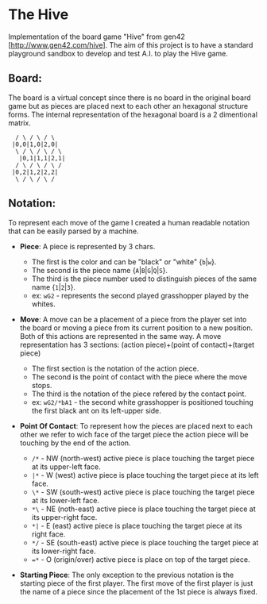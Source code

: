 The Hive
========

Implementation of the board game "Hive" from gen42 [http://www.gen42.com/hive].
The aim of this project is to have a standard playground sandbox to develop
and test A.I. to play the Hive game.

Board:
-----

The board is a virtual concept since there is no board in the original board
game but as pieces are placed next to each other an hexagonal structure forms.
The internal representation of the hexagonal board is a 2 dimentional matrix.

```
  / \ / \ / \
 |0,0|1,0|2,0|
  \ / \ / \ / \
   |0,1|1,1|2,1|
  / \ / \ / \ /
 |0,2|1,2|2,2|
  \ / \ / \ /
```

Notation:
--------

To represent each move of the game I created a human readable notation that
can be easily parsed by a machine.

 - __Piece__:
    A piece is represented by 3 chars.
    * The first is the color and can be "black" or "white" {`b`|`w`}.
    * The second is the piece name {`A`|`B`|`G`|`Q`|`S`}.
    * The third is the piece number used to distinguish pieces of the same
        name {`1`|`2`|`3`}.
    * ex: `wG2` - represents the second played grasshopper played by the
        whites.

 - __Move__:
    A move can be a placement of a piece from the player set into the board or
    moving a piece from its current position to a new position. Both of this
    actions are represented in the same way.
    A move representation has 3 sections:
        (action piece)+(point of contact)+(target piece)
    * The first section is the notation of the action piece.
    * The second is the point of contact with the piece where the move stops.
    * The third is the notation of the piece refered by the contact point.
    * ex: `wG2/*bA1` - the second white grasshopper is positioned touching the
        first black ant on its left-upper side.

 - __Point Of Contact__:
    To represent how the pieces are placed next to each other we refer to wich
    face of the target piece the action piece will be touching by the end of
    the action.
    * `/*` - NW (north-west) active piece is place touching the target piece
        at its upper-left face.
    * `|*` - W (west) active piece is place touching the target piece at its
        left face.
    * `\*` - SW (south-west) active piece is place touching the target piece
        at its lower-left face.
    * `*\` - NE (noth-east) active piece is place touching the target piece at
        its upper-right face.
    * `*|` - E (east) active piece is place touching the target piece at its
        right face.
    * `*/` - SE (south-east) active piece is place touching the target piece
        at its lower-right face.
    * `=*` - O (origin/over) active piece is place on top of the target piece.

 - __Starting Piece__:
    The only exception to the previous notation is the starting piece of the
    first player. The first move of the first player is just the name of a
    piece since the placement of the 1st piece is always fixed.

